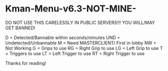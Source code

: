 # Kman-Menu-v6.3-NOT-MINE-

DO NOT USE THIS CARELESSLY IN PUBLIC SERVERS!!!
YOU WILL/MAY GET BANNED!

D = Detected/Bannable within seconds/minutes
UND = Undetected/Unbannable
M = Need MASTERCLIENT/ First in lobby
NW = Not Working
G = Grips to use
RG = Right Grip to use
LG = Left Grip to use
T = Triggers to use
LT = Left Trigger to use
RT = Right Trigger to use

Thanks for reading!
